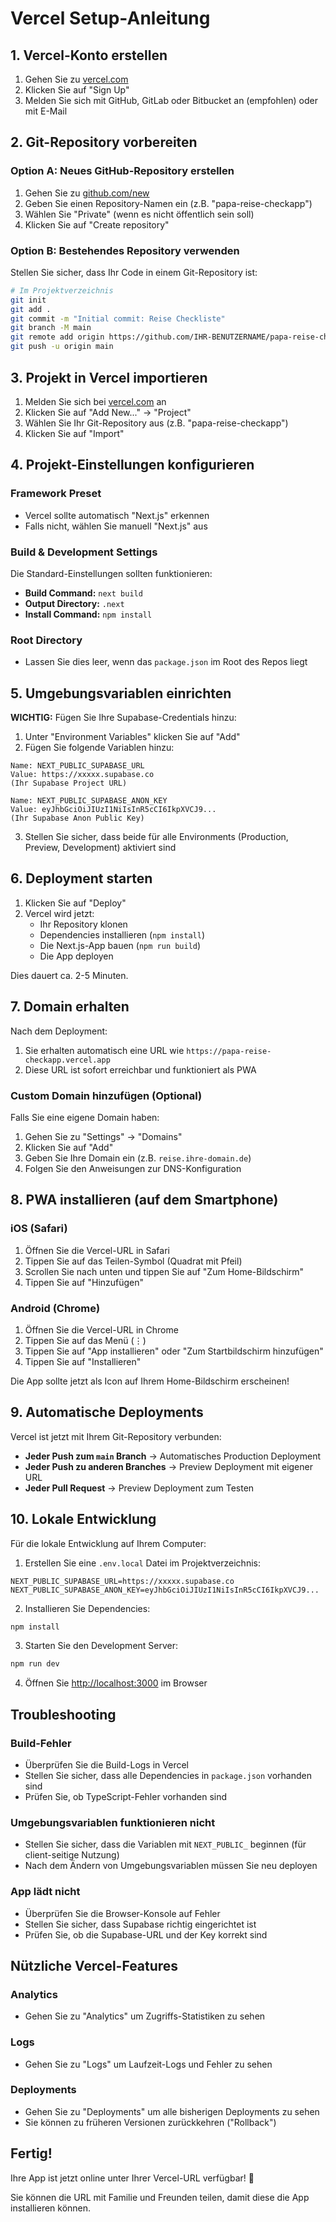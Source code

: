 # Vercel Setup-Anleitung

## 1. Vercel-Konto erstellen

1. Gehen Sie zu [vercel.com](https://vercel.com)
2. Klicken Sie auf "Sign Up"
3. Melden Sie sich mit GitHub, GitLab oder Bitbucket an (empfohlen) oder mit E-Mail

## 2. Git-Repository vorbereiten

### Option A: Neues GitHub-Repository erstellen

1. Gehen Sie zu [github.com/new](https://github.com/new)
2. Geben Sie einen Repository-Namen ein (z.B. "papa-reise-checkapp")
3. Wählen Sie "Private" (wenn es nicht öffentlich sein soll)
4. Klicken Sie auf "Create repository"

### Option B: Bestehendes Repository verwenden

Stellen Sie sicher, dass Ihr Code in einem Git-Repository ist:

```bash
# Im Projektverzeichnis
git init
git add .
git commit -m "Initial commit: Reise Checkliste"
git branch -M main
git remote add origin https://github.com/IHR-BENUTZERNAME/papa-reise-checkapp.git
git push -u origin main
```

## 3. Projekt in Vercel importieren

1. Melden Sie sich bei [vercel.com](https://vercel.com) an
2. Klicken Sie auf "Add New..." → "Project"
3. Wählen Sie Ihr Git-Repository aus (z.B. "papa-reise-checkapp")
4. Klicken Sie auf "Import"

## 4. Projekt-Einstellungen konfigurieren

### Framework Preset
- Vercel sollte automatisch "Next.js" erkennen
- Falls nicht, wählen Sie manuell "Next.js" aus

### Build & Development Settings
Die Standard-Einstellungen sollten funktionieren:
- **Build Command:** `next build`
- **Output Directory:** `.next`
- **Install Command:** `npm install`

### Root Directory
- Lassen Sie dies leer, wenn das `package.json` im Root des Repos liegt

## 5. Umgebungsvariablen einrichten

**WICHTIG:** Fügen Sie Ihre Supabase-Credentials hinzu:

1. Unter "Environment Variables" klicken Sie auf "Add"
2. Fügen Sie folgende Variablen hinzu:

```
Name: NEXT_PUBLIC_SUPABASE_URL
Value: https://xxxxx.supabase.co
(Ihr Supabase Project URL)

Name: NEXT_PUBLIC_SUPABASE_ANON_KEY
Value: eyJhbGciOiJIUzI1NiIsInR5cCI6IkpXVCJ9...
(Ihr Supabase Anon Public Key)
```

3. Stellen Sie sicher, dass beide für alle Environments (Production, Preview, Development) aktiviert sind

## 6. Deployment starten

1. Klicken Sie auf "Deploy"
2. Vercel wird jetzt:
   - Ihr Repository klonen
   - Dependencies installieren (`npm install`)
   - Die Next.js-App bauen (`npm run build`)
   - Die App deployen

Dies dauert ca. 2-5 Minuten.

## 7. Domain erhalten

Nach dem Deployment:
1. Sie erhalten automatisch eine URL wie `https://papa-reise-checkapp.vercel.app`
2. Diese URL ist sofort erreichbar und funktioniert als PWA

### Custom Domain hinzufügen (Optional)

Falls Sie eine eigene Domain haben:
1. Gehen Sie zu "Settings" → "Domains"
2. Klicken Sie auf "Add"
3. Geben Sie Ihre Domain ein (z.B. `reise.ihre-domain.de`)
4. Folgen Sie den Anweisungen zur DNS-Konfiguration

## 8. PWA installieren (auf dem Smartphone)

### iOS (Safari)
1. Öffnen Sie die Vercel-URL in Safari
2. Tippen Sie auf das Teilen-Symbol (Quadrat mit Pfeil)
3. Scrollen Sie nach unten und tippen Sie auf "Zum Home-Bildschirm"
4. Tippen Sie auf "Hinzufügen"

### Android (Chrome)
1. Öffnen Sie die Vercel-URL in Chrome
2. Tippen Sie auf das Menü (⋮)
3. Tippen Sie auf "App installieren" oder "Zum Startbildschirm hinzufügen"
4. Tippen Sie auf "Installieren"

Die App sollte jetzt als Icon auf Ihrem Home-Bildschirm erscheinen!

## 9. Automatische Deployments

Vercel ist jetzt mit Ihrem Git-Repository verbunden:
- **Jeder Push zum `main` Branch** → Automatisches Production Deployment
- **Jeder Push zu anderen Branches** → Preview Deployment mit eigener URL
- **Jeder Pull Request** → Preview Deployment zum Testen

## 10. Lokale Entwicklung

Für die lokale Entwicklung auf Ihrem Computer:

1. Erstellen Sie eine `.env.local` Datei im Projektverzeichnis:

```env
NEXT_PUBLIC_SUPABASE_URL=https://xxxxx.supabase.co
NEXT_PUBLIC_SUPABASE_ANON_KEY=eyJhbGciOiJIUzI1NiIsInR5cCI6IkpXVCJ9...
```

2. Installieren Sie Dependencies:
```bash
npm install
```

3. Starten Sie den Development Server:
```bash
npm run dev
```

4. Öffnen Sie [http://localhost:3000](http://localhost:3000) im Browser

## Troubleshooting

### Build-Fehler
- Überprüfen Sie die Build-Logs in Vercel
- Stellen Sie sicher, dass alle Dependencies in `package.json` vorhanden sind
- Prüfen Sie, ob TypeScript-Fehler vorhanden sind

### Umgebungsvariablen funktionieren nicht
- Stellen Sie sicher, dass die Variablen mit `NEXT_PUBLIC_` beginnen (für client-seitige Nutzung)
- Nach dem Ändern von Umgebungsvariablen müssen Sie neu deployen

### App lädt nicht
- Überprüfen Sie die Browser-Konsole auf Fehler
- Stellen Sie sicher, dass Supabase richtig eingerichtet ist
- Prüfen Sie, ob die Supabase-URL und der Key korrekt sind

## Nützliche Vercel-Features

### Analytics
- Gehen Sie zu "Analytics" um Zugriffs-Statistiken zu sehen

### Logs
- Gehen Sie zu "Logs" um Laufzeit-Logs und Fehler zu sehen

### Deployments
- Gehen Sie zu "Deployments" um alle bisherigen Deployments zu sehen
- Sie können zu früheren Versionen zurückkehren ("Rollback")

## Fertig!

Ihre App ist jetzt online unter Ihrer Vercel-URL verfügbar! 🎉

Sie können die URL mit Familie und Freunden teilen, damit diese die App installieren können.

